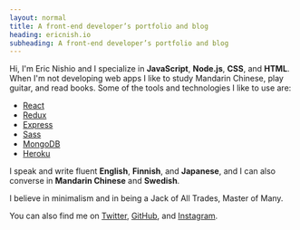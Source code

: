 ```yaml
---
layout: normal
title: A front-end developer’s portfolio and blog
heading: ericnish.io
subheading: A front-end developer’s portfolio and blog
---
```


Hi, I'm Eric Nishio and I specialize in **JavaScript**, **Node.js**, **CSS**, and
**HTML**. When I'm not developing web apps I like to study Mandarin Chinese,
play guitar, and read books. Some of the tools and technologies I like to use
are:

- <a href="https://facebook.github.io/react/" target="_blank">React</a>
- <a href="http://redux.js.org" target="_blank">Redux</a>
- <a href="https://expressjs.com" target="_blank">Express</a>
- <a href="http://sass-lang.com" target="_blank">Sass</a>
- <a href="https://www.mongodb.com" target="_blank">MongoDB</a>
- <a href="https://www.heroku.com" target="_blank">Heroku</a>

I speak and write fluent **English**, **Finnish**, and **Japanese**, and I can also
converse in **Mandarin Chinese** and **Swedish**.

I believe in minimalism and in being a Jack of All Trades, Master of Many.

You can also find me on <a href="http://twitter.com/ericnishio" target="_blank">Twitter</a>,
<a href="https://github.com/ericnishio" target="_blank">GitHub</a>, and
<a href="https://www.instagram.com/ericnishio/" target="_blank">Instagram</a>.
